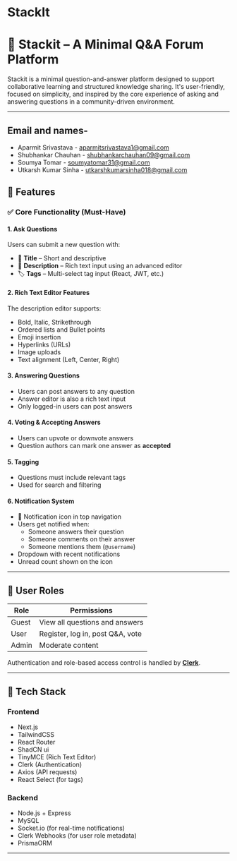 # StackIt

# 🧠 Stackit – A Minimal Q&A Forum Platform

Stackit is a minimal question-and-answer platform designed to support collaborative learning and structured knowledge sharing. It's user-friendly, focused on simplicity, and inspired by the core experience of asking and answering questions in a community-driven environment.

---

## Email and names- 
- Aparmit Srivastava - aparmitsrivastava1@gmail.com
- Shubhankar Chauhan - shubhankarchauhan09@gmail.com
- Soumya Tomar - soumyatomar31@gmail.com
- Utkarsh Kumar Sinha - utkarshkumarsinha018@gmail.com

## 🚀 Features

### ✅ Core Functionality (Must-Have)

#### 1. Ask Questions
Users can submit a new question with:
- 📝 **Title** – Short and descriptive
- 🧾 **Description** – Rich text input using an advanced editor
- 🏷️ **Tags** – Multi-select tag input (React, JWT, etc.)

#### 2. Rich Text Editor Features
The description editor supports:
- Bold, Italic, Strikethrough
- Ordered lists and Bullet points
- Emoji insertion
- Hyperlinks (URLs)
- Image uploads
- Text alignment (Left, Center, Right)

#### 3. Answering Questions
- Users can post answers to any question
- Answer editor is also a rich text input
- Only logged-in users can post answers

#### 4. Voting & Accepting Answers
- Users can upvote or downvote answers
- Question authors can mark one answer as **accepted**

#### 5. Tagging
- Questions must include relevant tags
- Used for search and filtering

#### 6. Notification System
- 🔔 Notification icon in top navigation
- Users get notified when:
  - Someone answers their question
  - Someone comments on their answer
  - Someone mentions them (`@username`)
- Dropdown with recent notifications
- Unread count shown on the icon

---

## 👤 User Roles

| Role   | Permissions |
|--------|-------------|
| Guest  | View all questions and answers |
| User   | Register, log in, post Q&A, vote |
| Admin  | Moderate content |

Authentication and role-based access control is handled by **[Clerk](https://clerk.com)**.

---

## 🧱 Tech Stack

### Frontend
- Next.js
- TailwindCSS
- React Router
- ShadCN ui
- TinyMCE (Rich Text Editor)
- Clerk (Authentication)
- Axios (API requests)
- React Select (for tags)

### Backend
- Node.js + Express
- MySQL
- Socket.io (for real-time notifications)
- Clerk Webhooks (for user role metadata)
- PrismaORM

---



